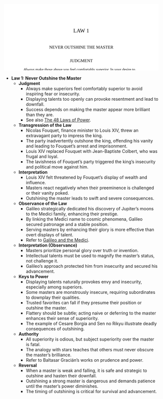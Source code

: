 ![01-never-outshine-master](01-never-outshine-master.best.png)

- **Law 1: Never Outshine the Master**
  - **Judgment**
    - Always make superiors feel comfortably superior to avoid inspiring fear or insecurity.  
    - Displaying talents too openly can provoke resentment and lead to downfall.  
    - Success depends on making the master appear more brilliant than they are.  
    - See also [The 48 Laws of Power](https://en.wikipedia.org/wiki/The_48_Laws_of_Power).  
  - **Transgression of the Law**
    - Nicolas Fouquet, finance minister to Louis XIV, threw an extravagant party to impress the king.  
    - The party inadvertently outshone the king, offending his vanity and leading to Fouquet’s arrest and imprisonment.  
    - Louis XIV replaced Fouquet with Jean-Baptiste Colbert, who was frugal and loyal.  
    - The lavishness of Fouquet’s party triggered the king’s insecurity and political move against him.  
  - **Interpretation**
    - Louis XIV felt threatened by Fouquet’s display of wealth and influence.  
    - Masters react negatively when their preeminence is challenged or their vanity poked.  
    - Outshining the master leads to swift and severe consequences.  
  - **Observance of the Law**
    - Galileo strategically dedicated his discovery of Jupiter’s moons to the Medici family, enhancing their prestige.  
    - By linking the Medici name to cosmic phenomena, Galileo secured patronage and a stable position.  
    - Serving masters by enhancing their glory is more effective than overt displays of talent.  
    - Refer to [Galileo and the Medici](https://www.britannica.com/biography/Galileo-Galilei).  
  - **Interpretation (Observance)**
    - Masters prioritize personal glory over truth or invention.  
    - Intellectual talents must be used to magnify the master’s status, not challenge it.  
    - Galileo’s approach protected him from insecurity and secured his advancement.  
  - **Keys to Power**
    - Displaying talents naturally provokes envy and insecurity, especially among superiors.  
    - Some masters are monstrously insecure, requiring subordinates to downplay their qualities.  
    - Trusted favorites can fall if they presume their position or outshine the master.  
    - Flattery should be subtle; acting naive or deferring to the master enhances their sense of superiority.  
    - The example of Cesare Borgia and Sen no Rikyu illustrate deadly consequences of outshining.  
  - **Authority**
    - All superiority is odious, but subject superiority over the master is fatal.  
    - The analogy with stars teaches that others must never obscure the master’s brilliance.  
    - Refer to Baltasar Gracián’s works on prudence and power.  
  - **Reversal**
    - When a master is weak and falling, it is safe and strategic to outshine and hasten their downfall.  
    - Outshining a strong master is dangerous and demands patience until the master’s power diminishes.  
    - The timing of outshining is critical for survival and advancement.
